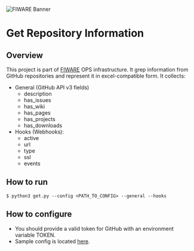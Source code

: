 ![FIWARE Banner](https://nexus.lab.fiware.org/repository/raw/public/images/fiware-logo1.png)

# Get Repository Information

## Overview
This project is part of [FIWARE](https://fiware.org) OPS infrastructure.
It grep information from GitHub repositories and represent it in excel-compatible form.
It collects:
+ General (GitHub API v3 fields)
    + description
    + has_issues
    + has_wiki
    + has_pages
    + has_projects
    + has_downloads
+ Hooks (Webhooks):
    + active
    + url
    + type
    + ssl
    + events

## How to run
```console
$ python3 get.py --config <PATH_TO_CONFIG> --general --hooks
```

## How to configure
+ You should provide a valid token for GitHub with an environment variable TOKEN.
+ Sample config is located [here](https://raw.githubusercontent.com/Fiware/devops.Tools/master/GetRepoInfo/config-example.json).
